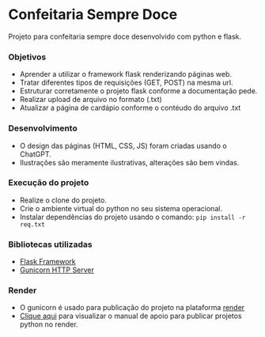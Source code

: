 # Confeitaria Sempre Doce
Projeto para confeitaria sempre doce desenvolvido com python e flask.

### Objetivos
- Aprender a utilizar o framework flask renderizando páginas web.
- Tratar diferentes tipos de requisições (GET, POST) na mesma url.
- Estruturar corretamente o projeto flask conforme a documentação pede.
- Realizar upload de arquivo no formato (.txt)
- Atualizar a página de cardápio conforme o contéudo do arquivo .txt

### Desenvolvimento
- O design das páginas (HTML, CSS, JS) foram criadas usando o ChatGPT.
- Ilustrações são meramente ilustrativas, alterações são bem vindas.

### Execução do projeto
- Realize o clone do projeto.
- Crie o ambiente virtual do python no seu sistema operacional.
- Instalar dependências do projeto usando o comando: ```pip install -r req.txt```

### Bibliotecas utilizadas
- [Flask Framework](https://flask.palletsprojects.com/en/3.0.x/)
- [Gunicorn HTTP Server](https://gunicorn.org/)

### Render
- O gunicorn é usado para publicação do projeto na plataforma [render](https://render.com/)
- [Clique aqui](https://drive.google.com/file/d/15SeTfW8IAC_v_EDvTtgv9cu1cHAKj9WM/view?usp=sharing) para visualizar o manual de apoio para publicar projetos python no render.